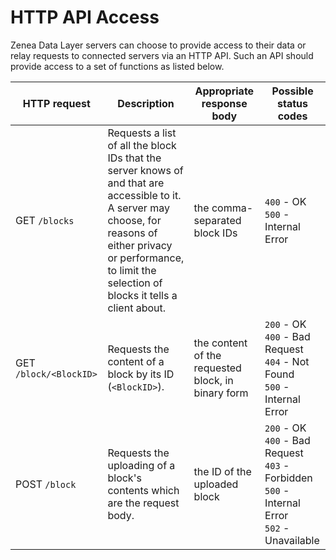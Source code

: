 # HTTP API Access
Zenea Data Layer servers can choose to provide access to their data or relay requests to connected servers via an HTTP API. Such an API should provide access to a set of functions as listed below.

| HTTP request | Description | Appropriate response body | Possible status codes |
| ---- | ---- | ---- | ---- |
| GET `/blocks` | Requests a list of all the block IDs that the server knows of and that are accessible to it. A server may choose, for reasons of either privacy or performance, to limit the selection of blocks it tells a client about. | the comma-separated block IDs | `400` - OK<br>`500` - Internal Error |
| GET `/block/<BlockID>` | Requests the content of a block by its ID (`<BlockID>`). | the content of the requested block, in binary form | `200` - OK<br>`400` - Bad Request<br>`404` - Not Found<br>`500` - Internal Error |
| POST `/block` | Requests the uploading of a block's contents which are the request body. | the ID of the uploaded block | `200` - OK<br>`400` - Bad Request<br>`403` - Forbidden<br>`500` - Internal Error<br>`502` - Unavailable |
